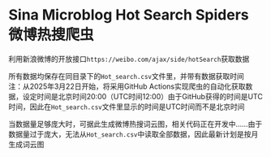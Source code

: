 # Sina Microblog Hot Search Spiders 微博热搜爬虫

利用新浪微博的开放接口`https://weibo.com/ajax/side/hotSearch`获取数据

所有数据均保存在同目录下的`Hot_search.csv`文件里，并带有数据获取时间  
注：从2025年3月22日开始，将采用GitHub Actions实现爬虫的自动化获取数据，设定时间是北京时间20:00（UTC时间12:00）由于GitHub获得的时间是UTC时间，因此在`Hot_search.csv`文件里显示的时间是UTC时间而不是北京时间

当数据量足够庞大时，可据此生成微博热搜词云图，相关代码正在开发中……由于数据量过于庞大，无法从`Hot_search.csv`中读取全部数据，因此最新计划是按月生成词云图
